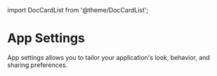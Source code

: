 import DocCardList from '@theme/DocCardList';

# App Settings

App settings allows you to tailor your application's look, behavior, and sharing preferences. 


<DocCardList />

